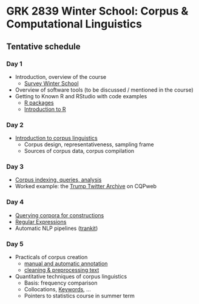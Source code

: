 # GRK 2839 Winter School: Corpus & Computational Linguistics

## Tentative schedule

### Day 1

- Introduction, overview of the course
  + [Survey Winter School](materials/day01_survey_winter_school.html)
- Overview of software tools (to be discussed / mentioned in the course)
- Getting to Known R and RStudio with code examples
  + [R packages](materials/day01_R_packages.md)
  + [Introduction to R](materials/day01_01_basics.html)


### Day 2

- [Introduction to corpus linguistics](materials/day02_introduction.pdf)
  + Corpus design, representativeness, sampling frame
  + Sources of corpus data, corpus compilation


### Day 3

- [Corpus indexing, queries, analysis](materials/day03_representation_indexing_query.pdf)
- Worked example: the [Trump Twitter Archive](materials/day03_tta_script.md) on CQPweb


### Day 4

- [Querying corpora for constructions](materials/day04_queries.txt)
- [Regular Expressions](materials/day04_regular_expressions.pdf)
- Automatic NLP pipelines ([trankit](materials/day04_annotate_trankit.py))


### Day 5

- Practicals of corpus creation
  + [manual and automatic annotation](materials/day05_linguistic_annotation.pdf) 
  + [cleaning & preprocessing text](materials/day05_working_with_text_data.html)
- Quantitative techniques of corpus linguistics
  + Basis: frequency comparison
  + Collocations, [Keywords](day05_keywords.html), ...
  + Pointers to statistics course in summer term
